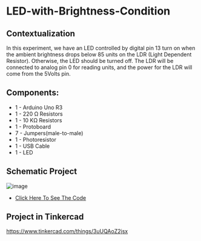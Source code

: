 # LED-with-Brightness-Condition

## Contextualization
In this experiment, we have an LED controlled by digital pin 13 turn on when the ambient brightness drops below 85 units on the LDR (Light Dependent Resistor). Otherwise, the LED should be turned off. The LDR will be connected to analog pin 0 for reading units, and the power for the LDR will come from the 5Volts pin.

## Components:
- 1 - Arduino Uno R3
- 1 - 220 Ω Resistors
- 1 - 10 KΩ Resistors
- 1 - Protoboard
- 7 - Jumpers(male-to-male)
- 1 - Photoresistor
- 1 - USB Cable 
- 1 - LED 

## Schematic Project
![image](https://github.com/KaikyM/LED-with-Brightness-Condition/assets/127446435/1bf8daf0-7dc8-4f4a-a849-5b0c5b6e3b5a)
- [Click Here To See The Code](Arduino_Code.ino)

## Project in Tinkercad
https://www.tinkercad.com/things/3uUQAoZ2jsx
